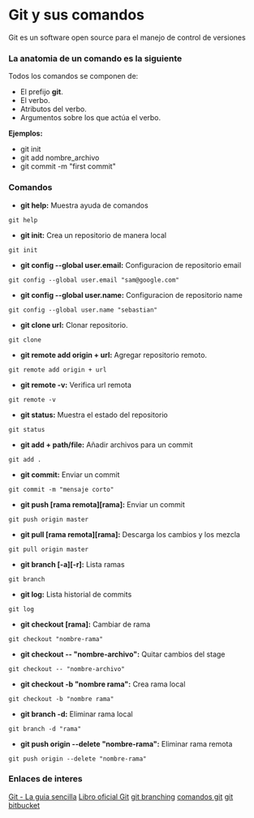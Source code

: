 # Git y sus comandos
Git es un software open source para el manejo de control de versiones

### La anatomia de un comando es la siguiente 
Todos los comandos se componen de:

* El prefijo __git__.
* El verbo.
* Atributos del verbo.
* Argumentos sobre los que actúa el verbo. 

__Ejemplos:__
* git init
* git add nombre_archivo
* git commit -m "first commit"

### Comandos
* __git help:__ Muestra ayuda de comandos
```
git help
```

* __git init:__ Crea un repositorio de manera local
```
git init
```

* __git config --global user.email:__ Configuracion de repositorio email
```
git config --global user.email "sam@google.com"
```

* __git config --global user.name:__ Configuracion de repositorio name
```
git config --global user.name "sebastian"
```

* __git clone url:__ Clonar repositorio.
```
git clone 
```

* __git remote add origin + url:__ Agregar repositorio remoto.
```
git remote add origin + url
```

* __git remote -v:__ Verifica url remota
```
git remote -v
```

* __git status:__ Muestra el estado del repositorio
```
git status
```

* __git add + path/file:__ Añadir archivos para un commit
```
git add .
```

* __git commit:__ Enviar un commit
```
git commit -m "mensaje corto"
```

* __git push [rama remota][rama]:__ Enviar un commit
```
git push origin master
```

* __git pull [rama remota][rama]:__ Descarga los cambios y los mezcla
```
git pull origin master
```

* __git branch [-a][-r]:__ Lista ramas
```
git branch 
```

* __git log:__ Lista historial de commits
```
git log 
```

* __git checkout [rama]:__ Cambiar de rama
```
git checkout "nombre-rama"
```

* __git checkout -- "nombre-archivo":__ Quitar cambios del stage
```
git checkout -- "nombre-archivo"
```

* __git checkout -b "nombre rama":__ Crea rama local
```
git checkout -b "nombre rama"
```

* __git branch -d:__ Eliminar rama local
```
git branch -d "rama"
```

* __git push origin --delete "nombre-rama":__ Eliminar rama remota
```
git push origin --delete "nombre-rama"
```



### Enlaces de interes

[Git - La guia sencilla](http://rogerdudler.github.io/git-guide/index.es.html)
[Libro oficial Git](https://git-scm.com/book/es/v2)
[git branching](https://learngitbranching.js.org/)
[comandos git](https://github.github.com/training-kit/downloads/es_ES/github-git-cheat-sheet/)
[git bitbucket](https://es.atlassian.com/git/tutorials)


